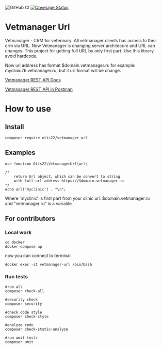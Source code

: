 ![GitHub CI](https://github.com/otis22/vetmanager-url/workflows/CI/badge.svg)
[![Coverage Status](https://coveralls.io/repos/github/otis22/vetmanager-url/badge.svg?branch=main)](https://coveralls.io/github/otis22/vetmanager-url?branch=main)

# Vetmanager Url

Vetmanager - CRM for veterinary. All vetmanager clients has access to their crm via URL. Now Vetmanager is changing server architecure and URL can changes. This project for getting full URL by only first part. Use this library avoid hardcode.

Now url address has format $domain.vetmanager.ru for example: myclinic76.vetmanager.ru, but it url format will be change.


[Vetmanager REST API Docs](https://vetmanager.ru/knowledgebase/rest-api-osnovnaya-informatsia)

[Vetmanager REST API in Postman](https://god.postman.co/run-collection/64d692ca1ea129218ccb)

# How to use 
## Install
```
composer require otis22/vetmanager-url
```
## Examples
```
use function Otis22\VetmanagerUrl\url;

/*
    return Url object, which can be convert to string
    with full url address https://$domain.vetmanager.ru
*/
echo url('myclinic') . "\n";
```
Where 'myclinic' is first part from your clinic url. $domain.vetmanager.ru and "vetmanager.ru" is a variable

## For contributors
### Local work
```
cd docker
docker-compose up
```
now you can connect to terminal
```
docker exec -it vetmanager-url /bin/bash
```
### Run tests
```
#run all
composer check-all

#security check
composer security

#check code style
composer check-style

#analyze code
composer check-static-analyze

#run unit tests
composer unit
```

